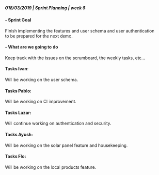 ##### **018/03/2019  |  Sprint Planning  |  week 6**

#### - Sprint Goal
 Finish implementing the features and user schema and user authentication to be prepared for the next demo.

#### - What are we going to do
Keep track with the issues on the scrumboard, the weekly tasks, etc...

#### Tasks Ivan:
Will be working on the user schema.

#### Tasks Pablo:
Will be working on CI improvement. 

#### Tasks Lazar:
Will continue working on authentication and security. 

#### Tasks Ayush:
Will be working on the solar panel feature and housekeeping.

#### Tasks Flo: 
Will be working on the local products feature.